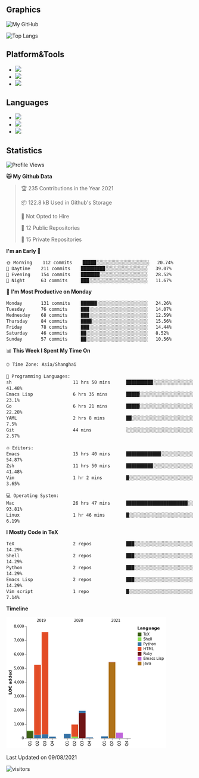 ## Graphics

![My GitHub](https://github-readme-stats.vercel.app/api?username=SteamedFish&count_private=true&show_icons=true&theme=buefy&include_all_commits=false)

![Top Langs](https://github-readme-stats.vercel.app/api/top-langs/?username=SteamedFish&theme=buefy&hide=ruby&count_private=true&show_icons=true&layout=compact)

## Platform&Tools

* [![](https://img.shields.io/badge/ArchLinux--purple?style=flat-square&logo=ArchLinux)](https://www.archlinux.org/)
* [![](https://img.shields.io/badge/Gentoo-testing-purple?style=flat-square&logo=Gentoo)](https://www.gentoo.org/)
* [![](https://img.shields.io/badge/Doom%20Emacs-28-blue?style=flat-square&logo=Gnu%20emacs&logoColor=white)](https://www.gnu.org/software/emacs/)

## Languages

* [![](https://img.shields.io/badge/-Python-3776AB?style=flat-square&logo=python&logoColor=white)](https://www.python.org/)
* [![](https://img.shields.io/badge/-Bash-00ADD8?style=flat-square&logo=Gnu-bash&logoColor=white)](https://www.gnu.org/software/bash/)
* [![](https://img.shields.io/badge/-Go-00ADD8?style=flat-square&logo=go&logoColor=white)](https://golang.org/)

## Statistics

<!--START_SECTION:waka-->
![Profile Views](http://img.shields.io/badge/Profile%20Views-9-blue)

**🐱 My Github Data** 

> 🏆 235 Contributions in the Year 2021
 > 
> 📦 122.8 kB Used in Github's Storage 
 > 
> 🚫 Not Opted to Hire
 > 
> 📜 12 Public Repositories 
 > 
> 🔑 15 Private Repositories  
 > 
**I'm an Early 🐤** 

```text
🌞 Morning    112 commits    █████░░░░░░░░░░░░░░░░░░░░   20.74% 
🌆 Daytime    211 commits    █████████░░░░░░░░░░░░░░░░   39.07% 
🌃 Evening    154 commits    ███████░░░░░░░░░░░░░░░░░░   28.52% 
🌙 Night      63 commits     ███░░░░░░░░░░░░░░░░░░░░░░   11.67%

```
📅 **I'm Most Productive on Monday** 

```text
Monday       131 commits    ██████░░░░░░░░░░░░░░░░░░░   24.26% 
Tuesday      76 commits     ███░░░░░░░░░░░░░░░░░░░░░░   14.07% 
Wednesday    68 commits     ███░░░░░░░░░░░░░░░░░░░░░░   12.59% 
Thursday     84 commits     ████░░░░░░░░░░░░░░░░░░░░░   15.56% 
Friday       78 commits     ███░░░░░░░░░░░░░░░░░░░░░░   14.44% 
Saturday     46 commits     ██░░░░░░░░░░░░░░░░░░░░░░░   8.52% 
Sunday       57 commits     ██░░░░░░░░░░░░░░░░░░░░░░░   10.56%

```


📊 **This Week I Spent My Time On** 

```text
⌚︎ Time Zone: Asia/Shanghai

💬 Programming Languages: 
sh                       11 hrs 50 mins      ██████████░░░░░░░░░░░░░░░   41.48% 
Emacs Lisp               6 hrs 35 mins       █████░░░░░░░░░░░░░░░░░░░░   23.1% 
Go                       6 hrs 21 mins       █████░░░░░░░░░░░░░░░░░░░░   22.28% 
YAML                     2 hrs 8 mins        ██░░░░░░░░░░░░░░░░░░░░░░░   7.5% 
Git                      44 mins             ░░░░░░░░░░░░░░░░░░░░░░░░░   2.57%

🔥 Editors: 
Emacs                    15 hrs 40 mins      █████████████░░░░░░░░░░░░   54.87% 
Zsh                      11 hrs 50 mins      ██████████░░░░░░░░░░░░░░░   41.48% 
Vim                      1 hr 2 mins         █░░░░░░░░░░░░░░░░░░░░░░░░   3.65%

💻 Operating System: 
Mac                      26 hrs 47 mins      ███████████████████████░░   93.81% 
Linux                    1 hr 46 mins        █░░░░░░░░░░░░░░░░░░░░░░░░   6.19%

```

**I Mostly Code in TeX** 

```text
TeX                      2 repos             ███░░░░░░░░░░░░░░░░░░░░░░   14.29% 
Shell                    2 repos             ███░░░░░░░░░░░░░░░░░░░░░░   14.29% 
Python                   2 repos             ███░░░░░░░░░░░░░░░░░░░░░░   14.29% 
Emacs Lisp               2 repos             ███░░░░░░░░░░░░░░░░░░░░░░   14.29% 
Vim script               1 repo              █░░░░░░░░░░░░░░░░░░░░░░░░   7.14%

```


**Timeline**

![Chart not found](https://raw.githubusercontent.com/SteamedFish/SteamedFish/master/charts/bar_graph.png) 


 Last Updated on 09/08/2021
<!--END_SECTION:waka-->

![visitors](https://visitor-badge.laobi.icu/badge?page_id=SteamedFish.SteamedFish)
